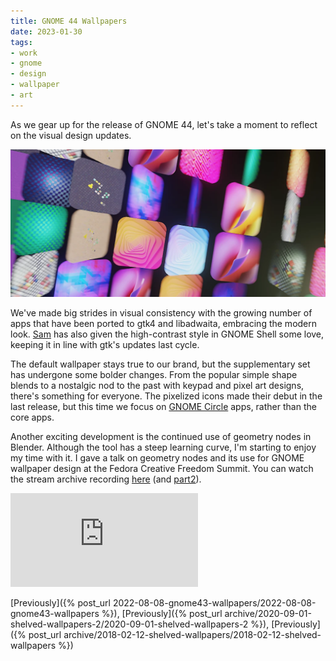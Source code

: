 ```yaml
---
title: GNOME 44 Wallpapers
date: 2023-01-30
tags:
- work
- gnome
- design
- wallpaper
- art
---
```


As we gear up for the release of GNOME 44, let's take a moment to reflect on the visual design updates.

![GNOME 44 Wallpapers](gnome44-wallpapers.webp)

We've made big strides in visual consistency with the growing number of apps that have been ported to gtk4 and libadwaita, embracing the modern look. [Sam](https://samuelhewitt.com/blog) has also given the high-contrast style in GNOME Shell some love, keeping it in line with gtk's updates last cycle.

The default wallpaper stays true to our brand, but the supplementary set has undergone some bolder changes. From the popular simple shape blends to a nostalgic nod to the past with keypad and pixel art designs, there's something for everyone. The pixelized icons made their debut in the last release, but this time we focus on [GNOME Circle](https://cicrcle.gnome.org) apps, rather than the core apps.

Another exciting development is the continued use of geometry nodes in Blender. Although the tool has a steep learning curve, I'm starting to enjoy my time with it. I gave a talk on geometry nodes and its use for GNOME wallpaper design at the Fedora Creative Freedom Summit. You can watch the stream archive recording [here](https://peertube.linuxrocks.online/w/iX9QkY4nCa2nPAzV8nC3BS?start=27m25s) (and [part2](https://peertube.linuxrocks.online/w/4kBcQfDBLAAJDQcdkDwZow)).

<iframe title="Visual Programming with Geometry Nodes in Blender - Jakub Steiner - Creative Freedom Summit 2023" src="https://peertube.linuxrocks.online/videos/embed/7f0043e0-a8ed-4f8c-a93b-e7da7c399bae" allowfullscreen="" sandbox="allow-same-origin allow-scripts allow-popups" frameborder="0"></iframe>


[Previously]({% post_url 2022-08-08-gnome43-wallpapers/2022-08-08-gnome43-wallpapers %}),
[Previously]({% post_url  archive/2020-09-01-shelved-wallpapers-2/2020-09-01-shelved-wallpapers-2 %}),
[Previously]({% post_url  archive/2018-02-12-shelved-wallpapers/2018-02-12-shelved-wallpapers %})